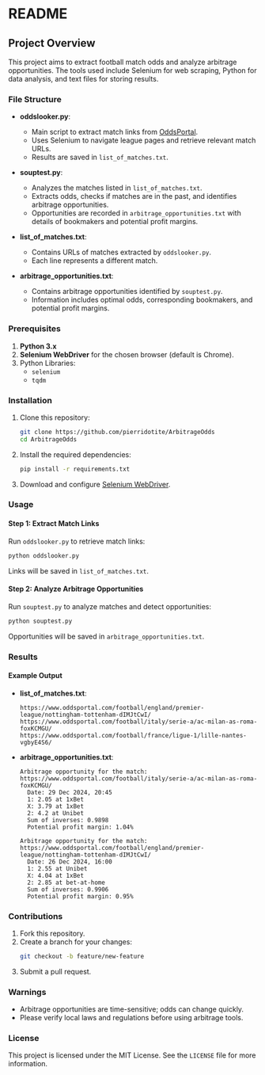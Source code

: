 # README

## Project Overview
This project aims to extract football match odds and analyze arbitrage opportunities. The tools used include Selenium for web scraping, Python for data analysis, and text files for storing results.

### File Structure

- **oddslooker.py**:
  - Main script to extract match links from [OddsPortal](https://www.oddsportal.com).
  - Uses Selenium to navigate league pages and retrieve relevant match URLs.
  - Results are saved in `list_of_matches.txt`.

- **souptest.py**:
  - Analyzes the matches listed in `list_of_matches.txt`.
  - Extracts odds, checks if matches are in the past, and identifies arbitrage opportunities.
  - Opportunities are recorded in `arbitrage_opportunities.txt` with details of bookmakers and potential profit margins.

- **list_of_matches.txt**:
  - Contains URLs of matches extracted by `oddslooker.py`.
  - Each line represents a different match.

- **arbitrage_opportunities.txt**:
  - Contains arbitrage opportunities identified by `souptest.py`.
  - Information includes optimal odds, corresponding bookmakers, and potential profit margins.

### Prerequisites

1. **Python 3.x**
2. **Selenium WebDriver** for the chosen browser (default is Chrome).
3. Python Libraries:
   - `selenium`
   - `tqdm`

### Installation

1. Clone this repository:
   ```bash
   git clone https://github.com/pierridotite/ArbitrageOdds
   cd ArbitrageOdds
   ```
2. Install the required dependencies:
   ```bash
   pip install -r requirements.txt
   ```
3. Download and configure [Selenium WebDriver](https://www.selenium.dev/documentation/webdriver/getting_started/install_drivers/).

### Usage

#### Step 1: Extract Match Links

Run `oddslooker.py` to retrieve match links:
```bash
python oddslooker.py
```
Links will be saved in `list_of_matches.txt`.

#### Step 2: Analyze Arbitrage Opportunities

Run `souptest.py` to analyze matches and detect opportunities:
```bash
python souptest.py
```
Opportunities will be saved in `arbitrage_opportunities.txt`.

### Results

#### Example Output

- **list_of_matches.txt**:
  ```
  https://www.oddsportal.com/football/england/premier-league/nottingham-tottenham-dIMJtCwI/
  https://www.oddsportal.com/football/italy/serie-a/ac-milan-as-roma-foxKCMGU/
  https://www.oddsportal.com/football/france/ligue-1/lille-nantes-vgbyE4S6/
  ```

- **arbitrage_opportunities.txt**:
  ```
  Arbitrage opportunity for the match: https://www.oddsportal.com/football/italy/serie-a/ac-milan-as-roma-foxKCMGU/
    Date: 29 Dec 2024, 20:45
    1: 2.05 at 1xBet
    X: 3.79 at 1xBet
    2: 4.2 at Unibet
    Sum of inverses: 0.9898
    Potential profit margin: 1.04%
  
  Arbitrage opportunity for the match: https://www.oddsportal.com/football/england/premier-league/nottingham-tottenham-dIMJtCwI/
    Date: 26 Dec 2024, 16:00
    1: 2.55 at Unibet
    X: 4.04 at 1xBet
    2: 2.85 at bet-at-home
    Sum of inverses: 0.9906
    Potential profit margin: 0.95%
  ```

### Contributions

1. Fork this repository.
2. Create a branch for your changes:
   ```bash
   git checkout -b feature/new-feature
   ```
3. Submit a pull request.

### Warnings

- Arbitrage opportunities are time-sensitive; odds can change quickly.
- Please verify local laws and regulations before using arbitrage tools.

### License

This project is licensed under the MIT License. See the `LICENSE` file for more information.
